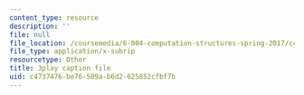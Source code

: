 ```yaml
---
content_type: resource
description: ''
file: null
file_location: /coursemedia/6-004-computation-structures-spring-2017/c4737476be76509ab6d2625852cfbf7b_MpJe7SMzi0E.vtt
file_type: application/x-subrip
resourcetype: Other
title: 3play caption file
uid: c4737476-be76-509a-b6d2-625852cfbf7b
---
```

